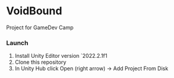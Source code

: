 # VoidBound
Project for GameDev Camp

### Launch
1. Install Unity Editor version `2022.2.1f1
2. Clone this repository
3. In Unity Hub click Open (right arrow) -> Add Project From Disk
